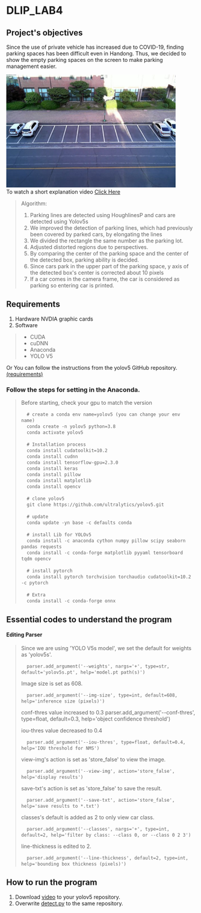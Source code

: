 # DLIP_LAB4

## Project's objectives
Since the use of private vehicle has increased due to COVID-19, finding parking spaces has been difficult even in Handong.
Thus, we decided to show the empty parking spaces on the screen to make parking management easier.

<img src="https://github.com/chloerudals/DLIP_LAB4/blob/main/data/images/Img.jpg" width="450px" height="300px" title="px(픽셀) 크기 설정" alt="parking lot"></img><br/>
To watch a short explanation video [Click Here]()

> Algorithm:
> 1. Parking lines are detected using HoughlinesP and cars are detected using Yolov5s
> 2. We improved the detection of parking lines, which had previously been covered by parked cars, by elongating the lines
> 3. We divided the rectangle the same number as the parking lot. 
> 4. Adjusted distorted regions due to perspectives. 
> 5. By comparing the center of the parking space and the center of the detected box, parking ability is decided. 
> 6. Since cars park in the upper part of the parking space, y axis of the detected box's center is corrected about 10 pixels
> 7. If a car comes in the camera frame, the car is considered as parking so entering car is printed.


## Requirements
1. Hardware
NVDIA graphic cards
2. Software
> * CUDA
> * cuDNN
> * Anaconda
> * YOLO V5

Or You can follow the instructions from the yolov5 GitHub repository. [(requirements)](https://github.com/ultralytics/yolov5/blob/master/requirements.txt)

### Follow the steps for setting in the Anaconda. 
>   Before starting, check your gpu to match the version
>   
>       # create a conda env name=yolov5 (you can change your env name)
>       conda create -n yolov5 python=3.8
>       conda activate yolov5
>       
>       # Installation process
>       conda install cudatoolkit=10.2
>       conda install cudnn
>       conda install tensorflow-gpu=2.3.0
>       conda install keras
>       conda install pillow
>       conda install matplotlib
>       conda install opencv
>       
>       # clone yolov5
>       git clone https://github.com/ultralytics/yolov5.git
>       
>       # update
>       conda update -yn base -c defaults conda
>       
>       # install Lib for YOLOv5
>       conda install -c anaconda cython numpy pillow scipy seaborn pandas requests
>       conda install -c conda-forge matplotlib pyyaml tensorboard tqdm opencv 
>   
>       # install pytorch
>       conda install pytorch torchvision torchaudio cudatoolkit=10.2 -c pytorch
>      
>       # Extra
>       conda install -c conda-forge onnx
    

## Essential codes to understand the program

#### Editing Parser
>   Since we are using 'YOLO V5s model', we set the default for weights as 'yolov5s'.
>   
>       parser.add_argument('--weights', nargs='+', type=str, default='yolov5s.pt', help='model.pt path(s)')
>   
>   Image size is set as 608.
>   
>       parser.add_argument('--img-size', type=int, default=608, help='inference size (pixels)')
>   
>   conf-thres value increased to 0.3
>       parser.add_argument('--conf-thres', type=float, default=0.3, help='object confidence threshold')
>   
>   iou-thres value decreased to 0.4
>   
>       parser.add_argument('--iou-thres', type=float, default=0.4, help='IOU threshold for NMS')
>   
>   view-img's action is set as 'store_false' to view the image. 
>   
>       parser.add_argument('--view-img', action='store_false', help='display results')
>   
>   save-txt's action is set as 'store_false' to save the result.
>   
>       parser.add_argument('--save-txt', action='store_false', help='save results to *.txt')
>   
>   classes's default is added as 2 to only view car class.
>   
>       parser.add_argument('--classes', nargs='+', type=int, default=2, help='filter by class: --class 0, or --class 0 2 3')
>   
>   line-thickness is edited to 2.
>   
>       parser.add_argument('--line-thickness', default=2, type=int, help='bounding box thickness (pixels)')






## How to run the program
1. Download [video](https://drive.google.com/file/d/170Ccn_BTxPyWlN8Trfk9KXK6ykQmQNAW/view?usp=sharing) to your yolov5 repository.
2. Overwrite [detect.py](https://github.com/chloerudals/DLIP_LAB4/blob/main/detect.py) to the same repository.
